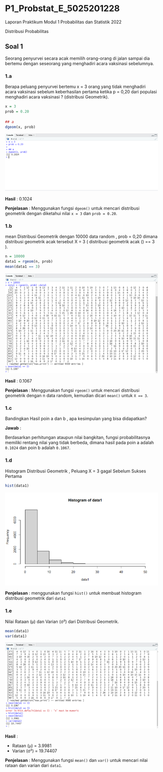 # P1_Probstat_E_5025201228
Laporan Praktikum Modul 1 Probabilitas dan Statistik 2022

Distribusi Probabilitas

## Soal 1 
Seorang penyurvei secara acak memilih orang-orang di jalan sampai dia bertemu dengan seseorang yang menghadiri acara vaksinasi sebelumnya.

### 1.a
Berapa peluang penyurvei bertemu x = 3 orang yang tidak menghadiri acara vaksinasi
sebelum keberhasilan pertama ketika p = 0,20 dari populasi menghadiri acara vaksinasi ?
(distribusi Geometrik).

``` r
x = 3
prob = 0.20

## a
dgeom(x, prob)
```

![1.a](screenshot/1.a.png)

**Hasil** : 0.1024

**Penjelasan** : Menggunakan fungsi `dgeom()` untuk mencari distribusi geometrik dengan diketahui nilai `x = 3` dan `prob = 0.20`.

### 1.b
mean Distribusi Geometrik dengan 10000 data random , prob = 0,20 dimana distribusi
geometrik acak tersebut X = 3 ( distribusi geometrik acak () == 3 ).

``` r
n = 10000
data1 = rgeom(n, prob)
mean(data1 == 3)
```

![1.b](screenshot/1.b.png)

**Hasil** : 0.1067

**Penjelasan** : Menggunakan fungsi `rgeom()` untuk mencari distribusi geometrik dengan n data random, kemudian dicari `mean()` untuk `X == 3`.

### 1.c
Bandingkan Hasil poin a dan b , apa kesimpulan yang bisa didapatkan?

**Jawab** :

Berdasarkan perhitungan ataupun nilai bangkitan, fungsi probabilitasnya memiliki rentang nilai yang tidak berbeda, dimana hasil pada poin a adalah `0.1024` dan poin b adalah `0.1067`.

### 1.d
Histogram Distribusi Geometrik , Peluang X = 3 gagal Sebelum Sukses Pertama

``` r
hist(data1)
```

![1.d](screenshot/1.d.png)

**Penjelasan** : menggunakan fungsi `hist()` untuk membuat histogram distribusi geometrik dari `data1`

### 1.e
Nilai Rataan (μ) dan Varian (σ²) dari Distribusi Geometrik.

``` r
mean(data1)
var(data1)
```

![1.e](screenshot/1.e.png)

**Hasil** : 
- Rataan (μ)  = 3.9981
- Varian (σ²) = 19.74407

**Penjelasan** : Menggunakan fungsi `mean()` dan `var()` untuk mencari nilai rataan dan varian dari `data1`.
